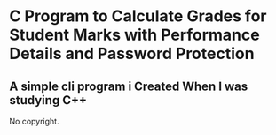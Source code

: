 # C Program to Calculate Grades for Student Marks with Performance Details and Password Protection


## A simple cli program i Created When I was studying C++

No copyright.
